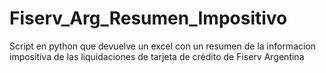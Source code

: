 # Fiserv_Arg_Resumen_Impositivo
Script en python que devuelve un excel con un resumen de la informacion impositiva de las liquidaciones de tarjeta de crédito de Fiserv Argentina
